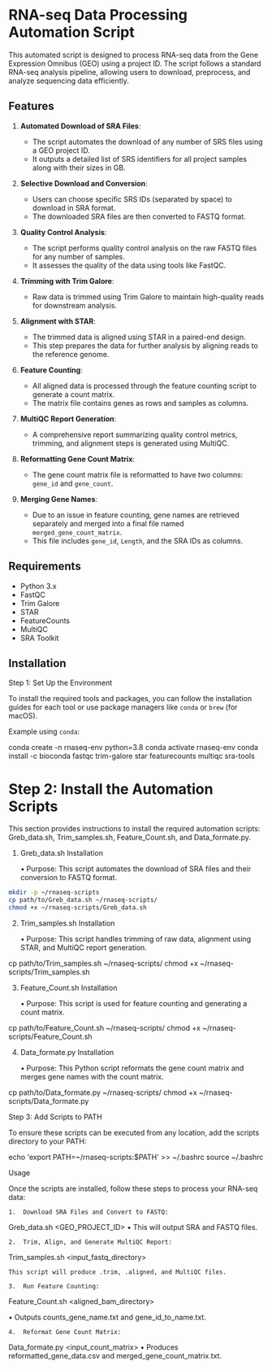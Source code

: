 # RNA-seq Data Processing Automation Script

This automated script is designed to process RNA-seq data from the Gene Expression Omnibus (GEO) using a project ID. The script follows a standard RNA-seq analysis pipeline, allowing users to download, preprocess, and analyze sequencing data efficiently.

## Features

1. **Automated Download of SRA Files**:
    - The script automates the download of any number of SRS files using a GEO project ID.
    - It outputs a detailed list of SRS identifiers for all project samples along with their sizes in GB.

2. **Selective Download and Conversion**:
    - Users can choose specific SRS IDs (separated by space) to download in SRA format.
    - The downloaded SRA files are then converted to FASTQ format.

3. **Quality Control Analysis**:
    - The script performs quality control analysis on the raw FASTQ files for any number of samples.
    - It assesses the quality of the data using tools like FastQC.

4. **Trimming with Trim Galore**:
    - Raw data is trimmed using Trim Galore to maintain high-quality reads for downstream analysis.

5. **Alignment with STAR**:
    - The trimmed data is aligned using STAR in a paired-end design.
    - This step prepares the data for further analysis by aligning reads to the reference genome.

6. **Feature Counting**:
    - All aligned data is processed through the feature counting script to generate a count matrix.
    - The matrix file contains genes as rows and samples as columns.

7. **MultiQC Report Generation**:
    - A comprehensive report summarizing quality control metrics, trimming, and alignment steps is generated using MultiQC.

8. **Reformatting Gene Count Matrix**:
    - The gene count matrix file is reformatted to have two columns: `gene_id` and `gene_count`.

9. **Merging Gene Names**:
    - Due to an issue in feature counting, gene names are retrieved separately and merged into a final file named `merged_gene_count_matrix`.
    - This file includes `gene_id`, `Length`, and the SRA IDs as columns.

## Requirements

- Python 3.x
- FastQC
- Trim Galore
- STAR
- FeatureCounts
- MultiQC
- SRA Toolkit

## Installation
Step 1: Set Up the Environment

To install the required tools and packages, you can follow the installation guides for each tool or use package managers like `conda` or `brew` (for macOS).

Example using `conda`:


conda create -n rnaseq-env python=3.8
conda activate rnaseq-env
conda install -c bioconda fastqc trim-galore star featurecounts multiqc sra-tools

# Step 2: Install the Automation Scripts

This section provides instructions to install the required automation scripts: Greb_data.sh, Trim_samples.sh, Feature_Count.sh, and Data_formate.py.

1. Greb_data.sh Installation

	•	Purpose: This script automates the download of SRA files and their conversion to FASTQ format.
```bash
mkdir -p ~/rnaseq-scripts
cp path/to/Greb_data.sh ~/rnaseq-scripts/
chmod +x ~/rnaseq-scripts/Greb_data.sh
```
2. Trim_samples.sh Installation

	•	Purpose: This script handles trimming of raw data, alignment using STAR, and MultiQC report generation.

cp path/to/Trim_samples.sh ~/rnaseq-scripts/
chmod +x ~/rnaseq-scripts/Trim_samples.sh

3. Feature_Count.sh Installation

	•	Purpose: This script is used for feature counting and generating a count matrix.

cp path/to/Feature_Count.sh ~/rnaseq-scripts/
chmod +x ~/rnaseq-scripts/Feature_Count.sh

4. Data_formate.py Installation

	•	Purpose: This Python script reformats the gene count matrix and merges gene names with the count matrix.

cp path/to/Data_formate.py ~/rnaseq-scripts/
chmod +x ~/rnaseq-scripts/Data_formate.py

Step 3: Add Scripts to PATH

To ensure these scripts can be executed from any location, add the scripts directory to your PATH:

echo 'export PATH=~/rnaseq-scripts:$PATH' >> ~/.bashrc
source ~/.bashrc

Usage

Once the scripts are installed, follow these steps to process your RNA-seq data:

	1.	Download SRA Files and Convert to FASTQ:
Greb_data.sh <GEO_PROJECT_ID>
•	This will output SRA and FASTQ files.

	2.	Trim, Align, and Generate MultiQC Report:
Trim_samples.sh <input_fastq_directory>

	This script will produce .trim, .aligned, and MultiQC files.

	3.	Run Feature Counting:
Feature_Count.sh <aligned_bam_directory>

•	Outputs counts_gene_name.txt and gene_id_to_name.txt.

	4.	Reformat Gene Count Matrix:
Data_formate.py <input_count_matrix>
•	Produces reformatted_gene_data.csv and merged_gene_count_matrix.txt.




